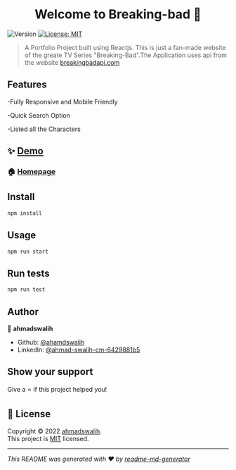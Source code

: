 <h1 align="center">Welcome to Breaking-bad 👋</h1>
<p>
  <img alt="Version" src="https://img.shields.io/badge/version-0.1.0-blue.svg?cacheSeconds=2592000" />
  <a href="/" target="_blank">
    <img alt="License: MIT" src="https://img.shields.io/badge/License-MIT-yellow.svg" />
  </a>
</p>

> A Portfolio Project built using Reactjs. This is just a fan-made website of the greate TV Series &#34;Breaking-Bad&#34;.The Application uses api from the website <a href="https://breakingbadapi.com/">breakingbadapi.com</a>

## Features
  
  -Fully Responsive and Mobile Friendly
 
  -Quick Search Option
  
  -Listed all the Characters

## ✨ [Demo](https://breakingbad-proj.netlify.app/)

### 🏠 [Homepage](/src/App.js)


## Install

```sh
npm install
```

## Usage

```sh
npm run start
```

## Run tests

```sh
npm run test
```

## Author

👤 **ahmadswalih**

- Github: [@ahamdswalih](https://github.com/ahamdswalih)
- LinkedIn: [@ahmad-swalih-cm-6429881b5](https://linkedin.com/in/ahmad-swalih-cm-6429881b5)

## Show your support

Give a ⭐️ if this project helped you!

## 📝 License

Copyright © 2022 [ahmadswalih](https://github.com/ahamdswalih).<br />
This project is [MIT](/) licensed.

---

_This README was generated with ❤️ by [readme-md-generator](https://github.com/kefranabg/readme-md-generator)_
